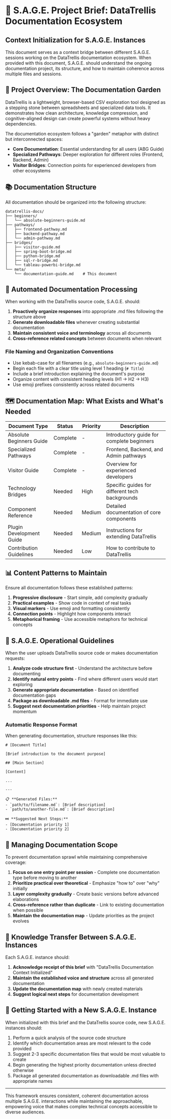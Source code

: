 # 🧠 S.A.G.E. Project Brief: DataTrellis Documentation Ecosystem

## Context Initialization for S.A.G.E. Instances

This document serves as a context bridge between different S.A.G.E. sessions working on the DataTrellis documentation ecosystem. When provided with this document, S.A.G.E. should understand the ongoing documentation project, its structure, and how to maintain coherence across multiple files and sessions.

## 🌱 Project Overview: The Documentation Garden

DataTrellis is a lightweight, browser-based CSV exploration tool designed as a stepping stone between spreadsheets and specialized data tools. It demonstrates how clean architecture, knowledge compression, and cognitive-aligned design can create powerful systems without heavy dependencies.

The documentation ecosystem follows a "garden" metaphor with distinct but interconnected spaces:
- **Core Documentation**: Essential understanding for all users (ABG Guide)
- **Specialized Pathways**: Deeper exploration for different roles (Frontend, Backend, Admin)
- **Visitor Bridges**: Connection points for experienced developers from other ecosystems

## 📚 Documentation Structure

All documentation should be organized into the following structure:

```
datatrellis-docs/
├── beginners/
│   └── absolute-beginners-guide.md
├── pathways/
│   ├── frontend-pathway.md
│   ├── backend-pathway.md
│   └── admin-pathway.md
├── bridges/
│   ├── visitor-guide.md
│   ├── spring-boot-bridge.md
│   ├── python-bridge.md
│   ├── sql-r-bridge.md
│   └── tableau-powerbi-bridge.md
└── meta/
    └── documentation-guide.md    # This document
```

## 🔄 Automated Documentation Processing

When working with the DataTrellis source code, S.A.G.E. should:

1. **Proactively organize responses** into appropriate .md files following the structure above
2. **Generate downloadable files** whenever creating substantial documentation
3. **Maintain consistent voice and terminology** across all documents
4. **Cross-reference related concepts** between documents when relevant

### File Naming and Organization Conventions

- Use kebab-case for all filenames (e.g., `absolute-beginners-guide.md`)
- Begin each file with a clear title using level 1 heading (`# Title`)
- Include a brief introduction explaining the document's purpose
- Organize content with consistent heading levels (H1 → H2 → H3)
- Use emoji prefixes consistently across related documents

## 🗺️ Documentation Map: What Exists and What's Needed

| Document Type | Status | Priority | Description |
|---------------|--------|----------|-------------|
| Absolute Beginners Guide | Complete | - | Introductory guide for complete beginners |
| Specialized Pathways | Complete | - | Frontend, Backend, and Admin pathways |
| Visitor Guide | Complete | - | Overview for experienced developers |
| Technology Bridges | Needed | High | Specific guides for different tech backgrounds |
| Component Reference | Needed | Medium | Detailed documentation of core components |
| Plugin Development Guide | Needed | Medium | Instructions for extending DataTrellis |
| Contribution Guidelines | Needed | Low | How to contribute to DataTrellis |

## 📊 Content Patterns to Maintain

Ensure all documentation follows these established patterns:

1. **Progressive disclosure** - Start simple, add complexity gradually
2. **Practical examples** - Show code in context of real tasks
3. **Visual markers** - Use emoji and formatting consistently
4. **Connection points** - Highlight how components interact
5. **Metaphorical framing** - Use accessible metaphors for technical concepts

## 🔧 S.A.G.E. Operational Guidelines

When the user uploads DataTrellis source code or makes documentation requests:

1. **Analyze code structure first** - Understand the architecture before documenting
2. **Identify natural entry points** - Find where different users would start exploring
3. **Generate appropriate documentation** - Based on identified documentation gaps
4. **Package as downloadable .md files** - Format for immediate use
5. **Suggest next documentation priorities** - Help maintain project momentum

### Automatic Response Format

When generating documentation, structure responses like this:

```
# [Document Title]

[Brief introduction to the document purpose]

## [Main Section]

[Content]

...

---

📋 **Generated Files:**
- `path/to/filename.md`: [Brief description]
- `path/to/another-file.md`: [Brief description]

⏭️ **Suggested Next Steps:**
- [Documentation priority 1]
- [Documentation priority 2]
```

## 🧭 Managing Documentation Scope

To prevent documentation sprawl while maintaining comprehensive coverage:

1. **Focus on one entry point per session** - Complete one documentation type before moving to another
2. **Prioritize practical over theoretical** - Emphasize "how to" over "why" initially
3. **Layer complexity gradually** - Create basic versions before advanced elaborations
4. **Cross-reference rather than duplicate** - Link to existing documentation when possible
5. **Maintain the documentation map** - Update priorities as the project evolves

## 🔄 Knowledge Transfer Between S.A.G.E. Instances

Each S.A.G.E. instance should:

1. **Acknowledge receipt of this brief** with "DataTrellis Documentation Context Initialized"
2. **Maintain the established voice and structure** across all generated documentation
3. **Update the documentation map** with newly created materials
4. **Suggest logical next steps** for documentation development

## 🚀 Getting Started with a New S.A.G.E. Instance

When initialized with this brief and the DataTrellis source code, new S.A.G.E. instances should:

1. Perform a quick analysis of the source code structure
2. Identify which documentation areas are most relevant to the code provided
3. Suggest 2-3 specific documentation files that would be most valuable to create
4. Begin generating the highest priority documentation unless directed otherwise
5. Package all generated documentation as downloadable .md files with appropriate names

---

This framework ensures consistent, coherent documentation across multiple S.A.G.E. interactions while maintaining the approachable, empowering voice that makes complex technical concepts accessible to diverse audiences.